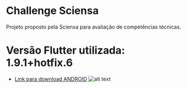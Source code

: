 # Challenge Sciensa

Projeto proposto pela Sciensa para avaliação de competências técnicas.

# Versão Flutter utilizada: 1.9.1+hotfix.6

- [Link para download ANDROID](https://github.com/FelipeQueFez/challenge-sciensa/apk/app-release.apk)
![alt text](https://github.com/FelipeQueFez/challenge-sciensa/apk/qrcode.png)


